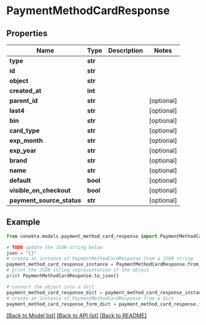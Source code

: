 # PaymentMethodCardResponse


## Properties
Name | Type | Description | Notes
------------ | ------------- | ------------- | -------------
**type** | **str** |  | 
**id** | **str** |  | 
**object** | **str** |  | 
**created_at** | **int** |  | 
**parent_id** | **str** |  | [optional] 
**last4** | **str** |  | [optional] 
**bin** | **str** |  | [optional] 
**card_type** | **str** |  | [optional] 
**exp_month** | **str** |  | [optional] 
**exp_year** | **str** |  | [optional] 
**brand** | **str** |  | [optional] 
**name** | **str** |  | [optional] 
**default** | **bool** |  | [optional] 
**visible_on_checkout** | **bool** |  | [optional] 
**payment_source_status** | **str** |  | [optional] 

## Example

```python
from conekta.models.payment_method_card_response import PaymentMethodCardResponse

# TODO update the JSON string below
json = "{}"
# create an instance of PaymentMethodCardResponse from a JSON string
payment_method_card_response_instance = PaymentMethodCardResponse.from_json(json)
# print the JSON string representation of the object
print PaymentMethodCardResponse.to_json()

# convert the object into a dict
payment_method_card_response_dict = payment_method_card_response_instance.to_dict()
# create an instance of PaymentMethodCardResponse from a dict
payment_method_card_response_form_dict = payment_method_card_response.from_dict(payment_method_card_response_dict)
```
[[Back to Model list]](../README.md#documentation-for-models) [[Back to API list]](../README.md#documentation-for-api-endpoints) [[Back to README]](../README.md)



